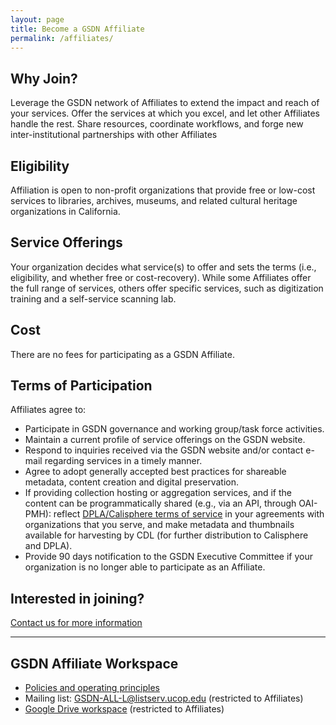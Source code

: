 ```yaml
---
layout: page
title: Become a GSDN Affiliate
permalink: /affiliates/
---
```




## Why Join? 

Leverage the GSDN network of Affiliates to extend the impact and reach of your services. Offer the services at which you excel, and let other Affiliates handle the rest. Share resources, coordinate workflows, and forge new inter-institutional partnerships with other Affiliates


## Eligibility

Affiliation is open to non-profit organizations that provide free or low-cost services to libraries, archives, museums, and related cultural heritage organizations in California.


## Service Offerings

Your organization decides what service(s) to offer and sets the terms (i.e., eligibility, and whether free or cost-recovery).  While some Affiliates offer the full range of services, others offer specific services, such as digitization training and a self-service scanning lab. 


## Cost

There are no fees for participating as a GSDN Affiliate.


## Terms of Participation

Affiliates agree to:


*   Participate in GSDN governance and working group/task force activities.
*   Maintain a current profile of service offerings on the GSDN website.
*   Respond to inquiries received via the GSDN website and/or contact e-mail regarding services in a timely manner.
*   Agree to adopt generally accepted best practices for shareable metadata, content creation and digital preservation.
*   If providing collection hosting or aggregation services, and if the content can be programmatically shared (e.g., via an API, through OAI-PMH): reflect [DPLA/Calisphere terms of service](https://help.oac.cdlib.org/helpdesk/attachments/9019958245) in your agreements with organizations that you serve, and make metadata and thumbnails available for harvesting by CDL (for further distribution to Calisphere and DPLA).
*   Provide 90 days notification to the GSDN Executive Committee if your organization is no longer able to participate as an Affiliate.


## Interested in joining?

<a class="primary-link" href="mailto:gsdn@cdlib.org">Contact us for more information</a>


---


## GSDN Affiliate Workspace



*   [Policies and operating principles](https://docs.google.com/document/d/1MmLI7bESkYuM40o8PEBogzmTpwS9M5qLIYdsPXGVlqY/edit#)
*   Mailing list: [GSDN-ALL-L@listserv.ucop.edu](mailto:GSDN-ALL-L@listserv.ucop.edu) (restricted to Affiliates)
*   [Google Drive workspace](https://drive.google.com/drive/folders/0B0u7vIrviMsaMkY3T2pXZGZsYms) (restricted to Affiliates)


